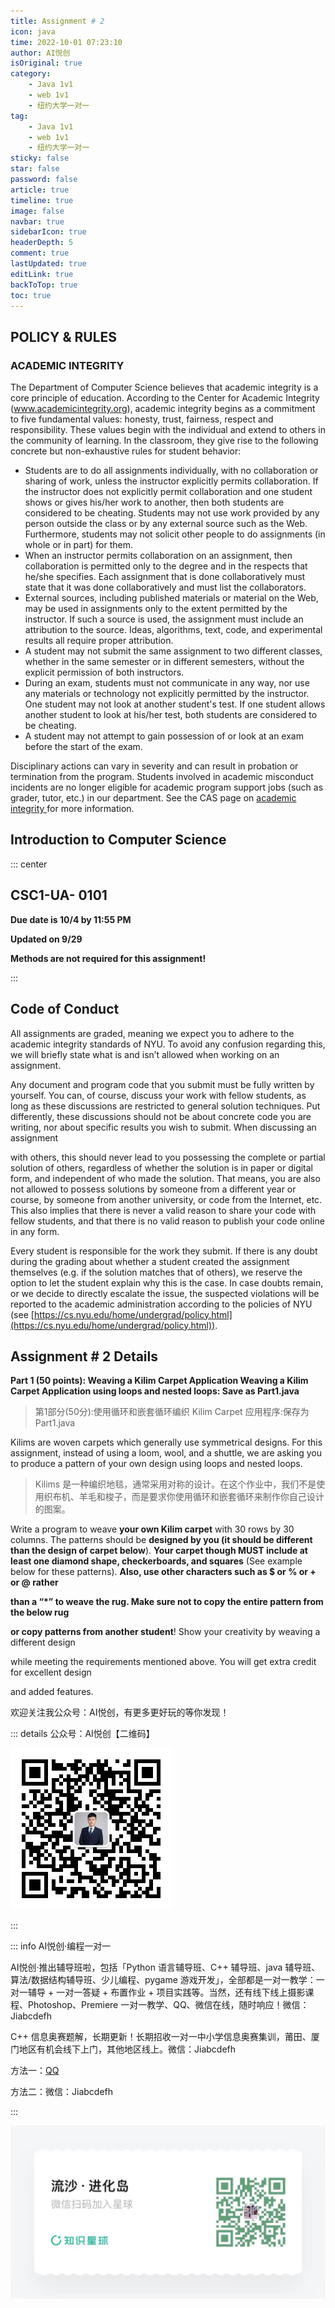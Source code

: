 ```yaml
---
title: Assignment # 2
icon: java
time: 2022-10-01 07:23:10
author: AI悦创
isOriginal: true
category: 
    - Java 1v1
    - web 1v1
    - 纽约大学一对一
tag:
    - Java 1v1
    - web 1v1
    - 纽约大学一对一
sticky: false
star: false
password: false
article: true
timeline: true
image: false
navbar: true
sidebarIcon: true
headerDepth: 5
comment: true
lastUpdated: true
editLink: true
backToTop: true
toc: true
---
```


## POLICY & RULES

### ACADEMIC INTEGRITY

The Department of Computer Science believes that academic integrity is a core principle of education. According to the Center for Academic Integrity (www.academicintegrity.org), academic integrity begins as a commitment to five fundamental values: honesty, trust, fairness, respect and responsibility. These values begin with the individual and extend to others in the community of learning. In the classroom, they give rise to the following concrete but non-exhaustive rules for student behavior:

- Students are to do all assignments individually, with no collaboration or sharing of work, unless the instructor explicitly permits collaboration. If the instructor does not explicitly permit collaboration and one student shows or gives his/her work to another, then both students are considered to be cheating. Students may not use work provided by any person outside the class or by any external source such as the Web. Furthermore, students may not solicit other people to do assignments (in whole or in part) for them.
- When an instructor permits collaboration on an assignment, then collaboration is permitted only to the degree and in the respects that he/she specifies. Each assignment that is done collaboratively must state that it was done collaboratively and must list the collaborators.
- External sources, including published materials or material on the Web, may be used in assignments only to the extent permitted by the instructor. If such a source is used, the assignment must include an attribution to the source. Ideas, algorithms, text, code, and experimental results all require proper attribution.
- A student may not submit the same assignment to two different classes, whether in the same semester or in different semesters, without the explicit permission of both instructors.
- During an exam, students must not communicate in any way, nor use any materials or technology not explicitly permitted by the instructor. One student may not look at another student's test. If one student allows another student to look at his/her test, both students are considered to be cheating.
- A student may not attempt to gain possession of or look at an exam before the start of the exam.

Disciplinary actions can vary in severity and can result in probation or termination from the program. Students involved in academic misconduct incidents are no longer eligible for academic program support jobs (such as grader, tutor, etc.) in our department. See the CAS page on [academic integrity ](https://cas.nyu.edu/content/nyu-as/cas/academic-integrity.html)for more information.

## Introduction to Computer Science

::: center

## CSC1-UA- 0101

**Due date is 10/4 by 11:55 PM**

**Updated on 9/29**

**Methods are not required for this assignment!**

:::

## Code of Conduct

All assignments are graded, meaning we expect you to adhere to the academic integrity standards of NYU. To avoid any confusion regarding this, we will briefly state what is and isn’t allowed when working on an assignment.

Any document and program code that you submit must be fully written by yourself. You can, of course, discuss your work with fellow students, as long as these discussions are restricted to general solution techniques. Put differently, these discussions should not be about concrete code you are writing, nor about specific results you wish to submit. When discussing an assignment 

with others, this should never lead to you possessing the complete or partial solution of others, regardless of whether the solution is in paper or digital form, and independent of who made the solution. That means, you are also not allowed to possess solutions by someone from a different year or course, by someone from another university, or code from the Internet, etc. This also implies that there is never a valid reason to share your code with fellow students, and that there is no valid reason to publish your code online in any form.

Every student is responsible for the work they submit. If there is any doubt during the grading about whether a student created the assignment themselves (e.g. if the solution matches that of others), we reserve the option to let the student explain why this is the case. In case doubts remain, or we decide to directly escalate the issue, the suspected violations will be reported to the academic administration according to the policies of NYU (see [https://cs.nyu.edu/home/undergrad/policy.html](https://cs.nyu.edu/home/undergrad/policy.html)).



## Assignment # 2 Details

**Part 1 (50 points): Weaving a Kilim Carpet Application Weaving a Kilim Carpet Application using loops and nested loops: Save as Part1.java**

> 第1部分(50分):使用循环和嵌套循环编织 Kilim Carpet 应用程序:保存为 Part1.java

Kilims are woven carpets which generally use symmetrical designs. For this assignment, instead of using a loom, wool, and a shuttle, we are asking you to produce a pattern of your own design using loops and nested loops. 

> Kilims 是一种编织地毯，通常采用对称的设计。在这个作业中，我们不是使用织布机、羊毛和梭子，而是要求你使用循环和嵌套循环来制作你自己设计的图案。

Write a program to weave **your own Kilim carpet** with 30 rows by 30 columns. The patterns should be **designed by you (it should be different than the design of carpet below**). **Your carpet though MUST include at least one diamond shape, checkerboards, and squares** (See example below for these patterns). **Also, use other characters such as $ or % or + or @ rather** 

**than a “\*” to weave the rug. Make sure not to copy the entire pattern from the below rug** 

**or copy patterns from another student**! Show your creativity by weaving a different design 

while meeting the requirements mentioned above. You will get extra credit for excellent design 

and added features.



欢迎关注我公众号：AI悦创，有更多更好玩的等你发现！

::: details 公众号：AI悦创【二维码】

![](/gzh.jpg)

:::

::: info AI悦创·编程一对一

AI悦创·推出辅导班啦，包括「Python 语言辅导班、C++ 辅导班、java 辅导班、算法/数据结构辅导班、少儿编程、pygame 游戏开发」，全部都是一对一教学：一对一辅导 + 一对一答疑 + 布置作业 + 项目实践等。当然，还有线下线上摄影课程、Photoshop、Premiere 一对一教学、QQ、微信在线，随时响应！微信：Jiabcdefh

C++ 信息奥赛题解，长期更新！长期招收一对一中小学信息奥赛集训，莆田、厦门地区有机会线下上门，其他地区线上。微信：Jiabcdefh

方法一：[QQ](http://wpa.qq.com/msgrd?v=3&uin=1432803776&site=qq&menu=yes)

方法二：微信：Jiabcdefh

:::

![](/zsxq.jpg)